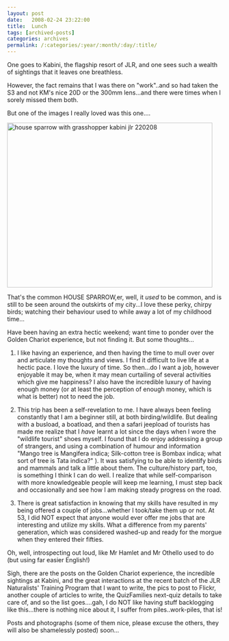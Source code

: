 ```yaml
---
layout: post
date:	2008-02-24 23:22:00
title:  Lunch
tags: [archived-posts]
categories: archives
permalink: /:categories/:year/:month/:day/:title/
---
```

One goes to Kabini, the flagship resort of JLR, and one sees such a wealth of sightings that it leaves one breathless.

However, the fact remains that I was there on "work"..and so had taken the S3 and not KM's nice 20D or the 300mm lens...and there were times when I sorely missed them both.

But one of the images I really loved was this one....


<a href="http://www.flickr.com/photos/23605368@N06/2289064050/" title="house sparrow with grasshopper kabini jlr 220208 by feb8onwards, on Flickr"><img src="http://farm3.static.flickr.com/2370/2289064050_185fe59437_o.jpg" width="480" height="385" alt="house sparrow with grasshopper kabini jlr 220208" /></a>


That's the common HOUSE SPARROW,er, well, it *used* to be common, and is still to be seen around the outskirts of my city...I love these perky, chirpy birds; watching their behaviour used to while away a lot of my childhood time...

Have been having an extra hectic weekend; want time to ponder over the Golden Chariot experience, but not finding it. But some thoughts...

1. I like having an experience, and then having the time to mull over over and articulate my thoughts and views. I find it difficult to live life at a hectic pace. I love the luxury of time. So then...do I want a job, however enjoyable it may be, when it may mean curtailing of several activities which give me happiness? I also have the incredible luxury of having enough money (or at least the perception of enough money, which is what is better) not to need the job.

2. This trip has been a self-revelation to me. I have always been feeling constantly that I am a beginner still, at both birding/wildlife. But dealing with a busload, a boatload, and then a safari jeepload of tourists has made me realize that I *have* learnt a lot since the days when I wore the "wildlife tourist" shoes myself. I found that I do enjoy addressing a group of strangers, and using a combination of humour and information "Mango tree is Mangifera indica; Silk-cotton tree is Bombax indica; what sort of tree is Tata indica?" ). It was satisfying to be able to identify birds and mammals and talk a little about them. The culture/history part, too, is something I think I can do well. I realize that while self-comparison with more knowledgeable people will keep me learning, I must step back and occasionally and see how I am making steady progress on the road.

3. There is great satisfaction in knowing that my skills have resulted in my being offered a couple of jobs...whether I took/take them up or not. At 53, I did NOT expect that anyone would ever offer me jobs that are interesting and utilize my skills. What a difference from my parents' generation, which was considered washed-up and ready for the morgue when they entered their fifties.

Oh, well, introspecting out loud, like Mr Hamlet and Mr Othello used to do (but using far easier English!)

Sigh, there are the posts on the Golden Chariot experience, the incredible sightings at Kabini, and the great interactions at the recent batch of the JLR Naturalists' Training Program  that I want to write, the pics to post to Flickr, another couple of articles to write, the QuizFamilies next-quiz details to take care of, and so the list goes....gah, I do NOT like having stuff backlogging like this...there is nothing nice about it, I suffer from piles..work-piles, that is!

Posts and photographs (some of them nice, please excuse the others, they will also be shamelessly posted) soon...
